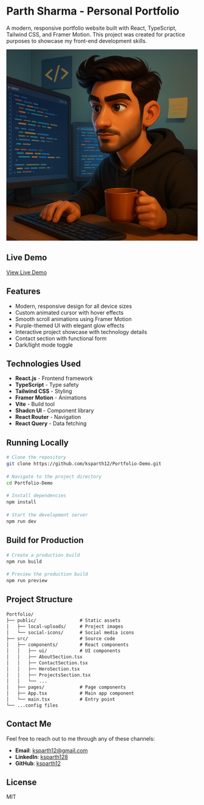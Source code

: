 # Parth Sharma - Personal Portfolio

A modern, responsive portfolio website built with React, TypeScript, Tailwind CSS, and Framer Motion. This project was created for practice purposes to showcase my front-end development skills.

![Portfolio Preview](/public/Githubpreview.png)

## Live Demo

[View Live Demo](https://parth-portfolio-demo.vercel.app/)

## Features

- Modern, responsive design for all device sizes
- Custom animated cursor with hover effects
- Smooth scroll animations using Framer Motion
- Purple-themed UI with elegant glow effects
- Interactive project showcase with technology details
- Contact section with functional form
- Dark/light mode toggle

## Technologies Used

- **React.js** - Frontend framework
- **TypeScript** - Type safety
- **Tailwind CSS** - Styling
- **Framer Motion** - Animations
- **Vite** - Build tool
- **Shadcn UI** - Component library
- **React Router** - Navigation
- **React Query** - Data fetching

## Running Locally

```bash
# Clone the repository
git clone https://github.com/ksparth12/Portfolio-Demo.git

# Navigate to the project directory
cd Portfolio-Demo

# Install dependencies
npm install

# Start the development server
npm run dev
```

## Build for Production

```bash
# Create a production build
npm run build

# Preview the production build
npm run preview
```

## Project Structure

```
Portfolio/
├── public/                # Static assets
│   ├── local-uploads/     # Project images
│   └── social-icons/      # Social media icons
├── src/                   # Source code
│   ├── components/        # React components
│   │   ├── ui/            # UI components
│   │   ├── AboutSection.tsx
│   │   ├── ContactSection.tsx
│   │   ├── HeroSection.tsx
│   │   ├── ProjectsSection.tsx
│   │   └── ...
│   ├── pages/             # Page components
│   ├── App.tsx            # Main app component
│   └── main.tsx           # Entry point
└── ...config files
```

## Contact Me

Feel free to reach out to me through any of these channels:

- **Email**: [ksparth12@gmail.com](mailto:ksparth12@gmail.com)
- **LinkedIn**: [ksparth128](https://www.linkedin.com/in/ksparth128)
- **GitHub**: [ksparth12](https://github.com/ksparth12)

## License

MIT
